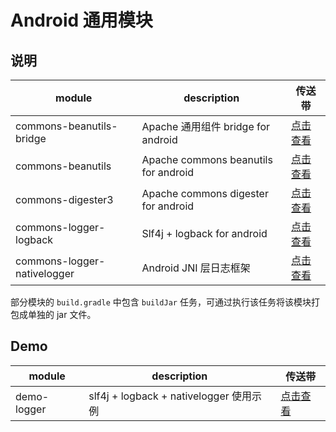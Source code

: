 # Android 通用模块

## 说明

module                   | description                             | 传送带
-------------------------|-----------------------------------------|-----------
commons-beanutils-bridge | Apache 通用组件 bridge for android      | [点击查看](commons/beanutils-bridge)
commons-beanutils        | Apache commons beanutils for android    | [点击查看](commons/beanutils)
commons-digester3        | Apache commons digester for android     | [点击查看](commons/digester3)
commons-logger-logback   | Slf4j + logback for android             | [点击查看](commons/logger/logback)
commons-logger-nativelogger | Android JNI 层日志框架               | [点击查看](commons/logger/nativelogger)

部分模块的 `build.gradle` 中包含 `buildJar` 任务，可通过执行该任务将该模块打包成单独的 jar 文件。

## Demo

module                   | description                             | 传送带
-------------------------|-----------------------------------------|-----------
demo-logger              | slf4j + logback + nativelogger 使用示例 | [点击查看](demos/logger)
